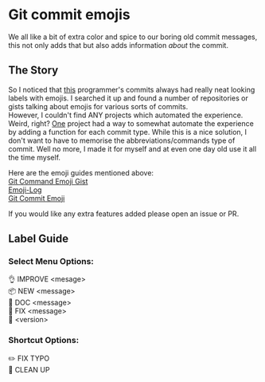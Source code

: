 # Git commit emojis

We all like a bit of extra color and spice to our boring old commit messages, this not only adds that but also adds information *about* the commit.  

## The Story
So I noticed that [this](https://github.com/msaaddev) programmer's commits always had really neat looking labels with emojis. I searched it up and found a number of repositories or gists talking about emojis for various sorts of commits.  
However, I couldn't find ANY projects which automated the experience. Weird, right? [One](https://github.com/ahmadawais/Emoji-Log) project had a way to somewhat automate the experience by adding a function for each commit type. While this is a nice solution, I don't want to have to memorise the abbreviations/commands type of commit. Well no more, I made it for myself and at even one day old use it all the time myself.

Here are the emoji guides mentioned above:  
[Git Command Emoji Gist](https://gist.github.com/parmentf/035de27d6ed1dce0b36a)  
[Emoji-Log](https://github.com/ahmadawais/Emoji-Log)  
[Git Commit Emoji](https://github.com/liuchengxu/git-commit-emoji-cn)  


If you would like any extra features added please open an issue or PR.

## Label Guide
### Select Menu Options:  

👌 IMPROVE \<mesage\>  
📦 NEW \<message\>  
📖 DOC \<message\>  
🐛 FIX \<message\>   
🔖 \<version\>   

### Shortcut Options:   
✏️ FIX TYPO  
🧹 CLEAN UP
